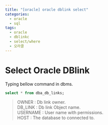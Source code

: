 ```yaml
---
title: "[oracle] oracle dblink select"
categories:
  - oracle
  - sql
tags:
  - oracle
  - dblinkc
  - select/where
  - 오라클
---
```



# Select Oracle DBlink

Typing bellow command in dbms.   

```sql
select * from dba_db_links;
```


> OWNER : Db link owner.   
> DB_LINK : Db link Object name.   
> USERNAME : User name with permissions.  
> HOST : The database to connected to.  

